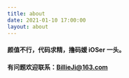 ```yaml
---
title: about
date: 2021-01-10 17:00:00
layout: about
---
```

#### 颜值不行，代码求精，撸码媛 iOSer 一头。
#### 有问题欢迎联系：BillieJi@163.com